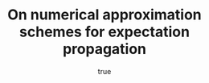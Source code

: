 ---
arxiv: 1611.04416
author:
- family: Roche
  given: Alexis
  institute: CHUV
layout: refuses
section: pre
title: On numerical approximation schemes for expectation propagation
---